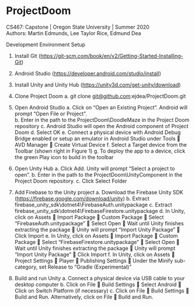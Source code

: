 # ProjectDoom
CS467: Capstone | Oregon State University | Summer 2020
<br>
Authors: Martin Edmunds, Lee Taylor Rice, Edmund Dea

Development Environment Setup
1)	Install Git (https://git-scm.com/book/en/v2/Getting-Started-Installing-Git)

2)	Android Studio (https://developer.android.com/studio/install)

3)	Install Unity and Unity Hub (https://unity3d.com/get-unity/download)

4)	Clone Project Doom 
a.	git clone git@github.com:ejdea/ProjectDoom.git 

5)	Open Android Studio
a.	Click on “Open an Existing Project”.  Android will prompt “Open File or Project”.  
b.	Enter in the path to the ProjectDoom\DoodleMaze in the Project Doom repository
c.	Android Studio will open the Android component of Project Doom
d.	Select OK
e.	Connect a physical device with Android Debug Bridge enabled or setup an emulator in Android Studio under Tools  AVD Manager  Create Virtual Device
f.	Select a Target device from the Toolbar (shown right in Figure 1)
g.	To deploy the app to a device, click the green Play icon to build in the toolbar

6)	Open Unity Hub
a.	Click Add. Unity will prompt “Select a project to open”.
b.	Enter in the path to the ProjectDoom\UnityComponent in the Project Doom repository.
c.	Click Select Folder

7)	Add Firebase to the Unity project
a.	Download the Firebase Unity SDK (https://firebase.google.com/download/unity)
b.	Extract firebase_unity_sdk\dotnet4\FirebaseAuth.unitypackage
c.	Extract firebase_unity_sdk\dotnet4\FirebaseFirestore.unitypackage
d.	In Unity, click on Assets  Import Package  Custom Package  Select “FirebaseAuth.unitypackage”  Select Open  Wait until Unity finishes extracting the package  Unity will prompt “Import Unity Package”  Click Import
e.	In Unity, click on Assets  Import Package  Custom Package  Select “FirebaseFirestore.unitypackage”  Select Open  Wait until Unity finishes extracting the package  Unity will prompt “Import Unity Package”  Click Import
f.	In Unity, click on Assets  Project Settings  Player  Publishing Settings  Under the Minify sub-category, set Release to “Gradle (Experimental)”

8)	Build and run Unity
a.	Connect a physical device via USB cable to your desktop computer
b.	Click on File  Build Settings  Select Android  Click on Switch Platform (if necessary)
c.	Click on File  Build Settings  Build and Run.  Alternatively, click on File  Build and Run.
